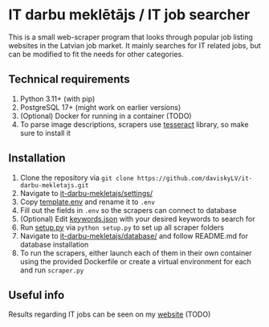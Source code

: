 # IT darbu meklētājs / IT job searcher
This is a small web-scraper program that looks through popular job listing websites in the Latvian job market. It mainly searches for IT related jobs, but can be modified to fit the needs for other categories.

## Technical requirements
1. Python 3.11+ (with pip)
2. PostgreSQL 17+ (might work on earlier versions)
3. (Optional) Docker for running in a container (TODO)
4. To parse image descriptions, scrapers use [tesseract](https://github.com/tesseract-ocr/tesseract) library, so make sure to install it

## Installation
1. Clone the repository via `git clone https://github.com/daviskyLV/it-darbu-mekletajs.git`
2. Navigate to [it-darbu-mekletajs/settings/](/settings/)
3. Copy [template.env](/settings/template.env) and rename it to `.env`
4. Fill out the fields in `.env` so the scrapers can connect to database
5. (Optional) Edit [keywords.json](/settings/keywords.json) with your desired keywords to search for
6. Run [setup.py](/settings/setup.py) via `python setup.py` to set up all scraper folders
7. Navigate to [it-darbu-mekletajs/database/](/database/) and follow README.md for database installation
8. To run the scrapers, either launch each of them in their own container using the provided Dockerfile or create a virtual environment for each and run `scraper.py`

## Useful info
Results regarding IT jobs can be seen on my [website](https://www.davisky.lv/it-darbi) (TODO)
